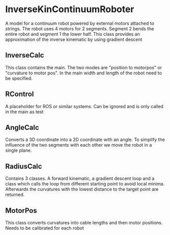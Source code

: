 # InverseKinContinuumRoboter

A model for a continuum robot powered by external motors attached to strings. The robot uses 4 motors for 2 segments. Segment 2 bends the entire robot and segment 1 the lower half. This class provides an approximation of the inverse kinematic by using gradient descent
 
 
 ## InverseCalc
 This class contains the main. The two modes are "position to motorpos" or "curvature to motor pos". In the main width and length of the robot need to be specified.
 
 ## RControl
 A placeholder for ROS or similar systems. Can be ignored and is only called in the main as test
 
 ## AngleCalc
 
 Converts a 3D coordinate into a 2D coordinate with an angle. To simplify the influence of the two segments with each other we move the robot in a single plane. 
 
 ## RadiusCalc
Contains 3 classes. A forward kinematic, a gradient descent loop and a class which calls the loop from different starting point to avoid local minima. Afterwards the curvatures with the lowest distance to the target point are returned.
 
 ## MotorPos
 This class converts curvatures into cable lengths and then motor positions. Needs to be calibrated for each robot
